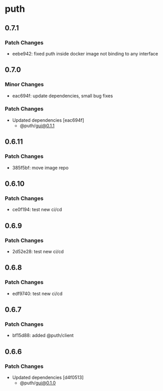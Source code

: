 # puth

## 0.7.1

### Patch Changes

- eebe942: fixed puth inside docker image not binding to any interface

## 0.7.0

### Minor Changes

- eac694f: update dependencies, small bug fixes

### Patch Changes

- Updated dependencies [eac694f]
  - @puth/gui@0.1.1

## 0.6.11

### Patch Changes

- 385f5bf: move image repo

## 0.6.10

### Patch Changes

- ce0f194: test new ci/cd

## 0.6.9

### Patch Changes

- 2d52e28: test new ci/cd

## 0.6.8

### Patch Changes

- edf9740: test new ci/cd

## 0.6.7

### Patch Changes

- bf15d88: added @puth/client

## 0.6.6

### Patch Changes

- Updated dependencies [d4f0513]
  - @puth/gui@0.1.0
